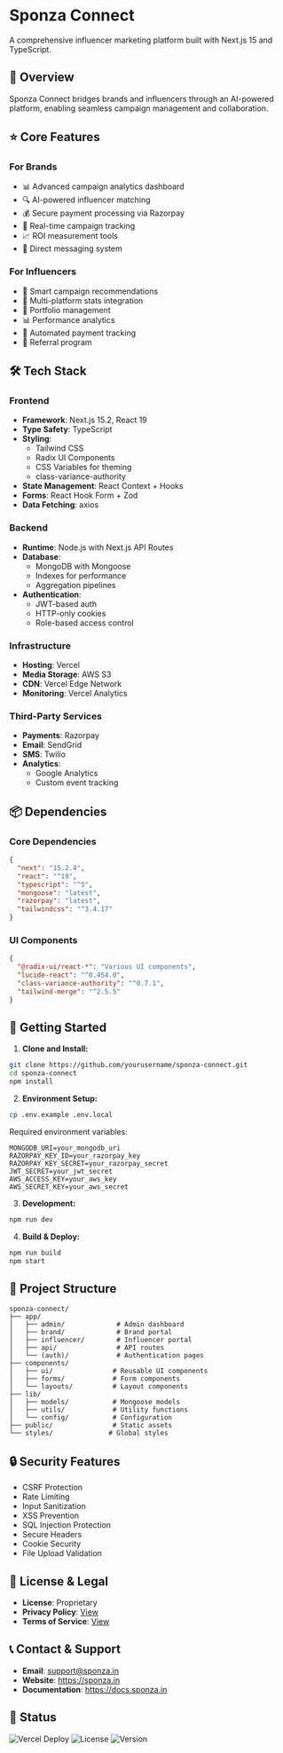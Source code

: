 # Sponza Connect

A comprehensive influencer marketing platform built with Next.js 15 and TypeScript.

## 🚀 Overview

Sponza Connect bridges brands and influencers through an AI-powered platform, enabling seamless campaign management and collaboration.

## ⭐ Core Features

### For Brands
- 📊 Advanced campaign analytics dashboard
- 🔍 AI-powered influencer matching
- 💰 Secure payment processing via Razorpay
- 📱 Real-time campaign tracking
- 📈 ROI measurement tools
- 💬 Direct messaging system

### For Influencers
- 🎯 Smart campaign recommendations
- 📱 Multi-platform stats integration
- 💼 Portfolio management
- 📊 Performance analytics
- 🔔 Automated payment tracking
- 👥 Referral program

## 🛠 Tech Stack

### Frontend
- **Framework**: Next.js 15.2, React 19
- **Type Safety**: TypeScript
- **Styling**: 
  - Tailwind CSS
  - Radix UI Components
  - CSS Variables for theming
  - class-variance-authority
- **State Management**: React Context + Hooks
- **Forms**: React Hook Form + Zod
- **Data Fetching**: axios

### Backend
- **Runtime**: Node.js with Next.js API Routes
- **Database**: 
  - MongoDB with Mongoose
  - Indexes for performance
  - Aggregation pipelines
- **Authentication**: 
  - JWT-based auth
  - HTTP-only cookies
  - Role-based access control

### Infrastructure
- **Hosting**: Vercel
- **Media Storage**: AWS S3
- **CDN**: Vercel Edge Network
- **Monitoring**: Vercel Analytics

### Third-Party Services
- **Payments**: Razorpay
- **Email**: SendGrid
- **SMS**: Twilio
- **Analytics**: 
  - Google Analytics
  - Custom event tracking

## 📦 Dependencies

### Core Dependencies
```json
{
  "next": "15.2.4",
  "react": "^19",
  "typescript": "^5",
  "mongoose": "latest",
  "razorpay": "latest",
  "tailwindcss": "^3.4.17"
}
```

### UI Components
```json
{
  "@radix-ui/react-*": "Various UI components",
  "lucide-react": "^0.454.0",
  "class-variance-authority": "^0.7.1",
  "tailwind-merge": "^2.5.5"
}
```

## 🚀 Getting Started

1. **Clone and Install:**
```bash
git clone https://github.com/yourusername/sponza-connect.git
cd sponza-connect
npm install
```

2. **Environment Setup:**
```bash
cp .env.example .env.local
```

Required environment variables:
```env
MONGODB_URI=your_mongodb_uri
RAZORPAY_KEY_ID=your_razorpay_key
RAZORPAY_KEY_SECRET=your_razorpay_secret
JWT_SECRET=your_jwt_secret
AWS_ACCESS_KEY=your_aws_key
AWS_SECRET_KEY=your_aws_secret
```

3. **Development:**
```bash
npm run dev
```

4. **Build & Deploy:**
```bash
npm run build
npm start
```

## 📁 Project Structure

```
sponza-connect/
├── app/                    
│   ├── admin/             # Admin dashboard
│   ├── brand/             # Brand portal
│   ├── influencer/        # Influencer portal
│   ├── api/               # API routes
│   └── (auth)/            # Authentication pages
├── components/            
│   ├── ui/               # Reusable UI components
│   ├── forms/            # Form components
│   └── layouts/          # Layout components
├── lib/                  
│   ├── models/           # Mongoose models
│   ├── utils/            # Utility functions
│   └── config/           # Configuration
├── public/               # Static assets
└── styles/              # Global styles
```

## 🔒 Security Features

- CSRF Protection
- Rate Limiting
- Input Sanitization
- XSS Prevention
- SQL Injection Protection
- Secure Headers
- Cookie Security
- File Upload Validation

## 📝 License & Legal

- **License**: Proprietary
- **Privacy Policy**: [View](https://sponza.in/privacy)
- **Terms of Service**: [View](https://sponza.in/terms)

## 📞 Contact & Support

- **Email**: support@sponza.in
- **Website**: https://sponza.in
- **Documentation**: https://docs.sponza.in

## 🌟 Status

![Vercel Deploy](https://img.shields.io/github/deployments/yourusername/sponza-connect/production?label=vercel&logo=vercel&logoColor=white)
![License](https://img.shields.io/badge/license-proprietary-red)
![Version](https://img.shields.io/badge/version-0.1.0-blue)
